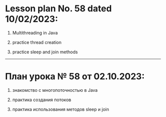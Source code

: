 # Lesson plan No. 58 dated 10/02/2023:

1. Multithreading in Java 

2. practice thread creation

3. practice sleep and join methods

_________________________________________________

# План урока № 58 от 02.10.2023:

1. знакомство с многопоточностью в Java

2. практика создания потоков

3. практика использования методов sleep и join